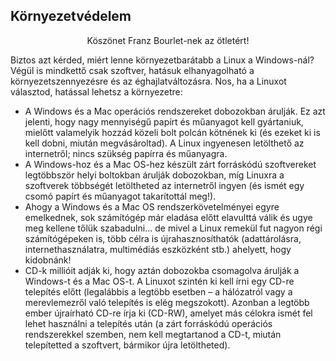 <?php require("../../entete.php");?> <?php require("../../base.php");?> <?php require("../../fonctions.php");?>

<div id="corps">

<h2>Környezetvédelem</h2>

<p align="center">Köszönet Franz Bourlet-nek az ötletért!</p>

<p>Biztos azt kérded, miért lenne környezetbarátabb a Linux a Windows-nál? Végül is mindkettő csak szoftver, hatásuk elhanyagolható a környezetszennyezésre és az éghajlatváltozásra. Nos, ha a Linuxot választod, hatással lehetsz a környezetre:</p>

<ul>

<li>A Windows és a Mac operációs rendszereket dobozokban árulják. Ez azt jelenti, hogy nagy mennyiségű papírt és műanyagot kell gyártaniuk, mielőtt valamelyik hozzád közeli bolt polcán kötnének ki (és ezeket ki is kell dobni, miután megvásároltad). A Linux ingyenesen letölthető az internetről; nincs szükség papírra és műanyagra.</li>

<li>A Windows-hoz és a Mac OS-hez készült zárt forráskódú szoftvereket legtöbbször helyi boltokban árulják dobozokban, míg Linuxra a szoftverek többségét letöltheted az internetről ingyen (és ismét egy csomó papírt és műanyagot takarítottál meg!).</li>

<li>Ahogy a Windows és a Mac OS rendszerkövetelményei egyre emelkednek, sok számítógép már eladása előtt elavulttá válik és ugye meg kellene tőlük szabadulni... de mivel a Linux remekül fut nagyon régi számítógépeken is, több célra is újrahasznosíthatók (adattárolásra, internethasználatra, multimédiás eszközként stb.) ahelyett, hogy kidobnánk!</li>

<li>CD-k millióit adják ki, hogy aztán dobozokba csomagolva árulják a Windows-t és a Mac OS-t. A Linuxot szintén ki kell írni egy CD-re telepítés előtt (legalábbis a legtöbb esetben – a hálózatról vagy a merevlemezről való telepítés is elég megszokott). Azonban a legtöbb ember újraírható CD-re írja ki (CD-RW), amelyet más célokra ismét fel lehet használni a telepítés után (a zárt forráskódú operációs rendszerekkel szemben, nem kell megtartanod a CD-t, miután telepítetted a szoftvert, bármikor újra letöltheted).</li>

</ul>

</div>
</body>
</html>
